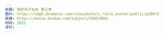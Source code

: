 ```yaml
---
标题: 我的天才女友 第三季
图片: https://img9.doubanio.com/view/photo/s_ratio_poster/public/p2867212536.webp
链接: https://movie.douban.com/subject/35051880/
时时: 2022
评价:
---
```


